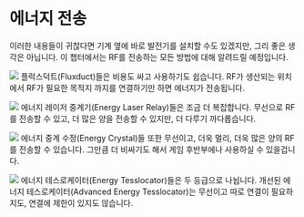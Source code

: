 # 에너지 전송

이러한 내용들이 귀찮다면 기계 옆에 바로 발전기를 설치할 수도 있겠지만, 그리 좋은 생각은 아닙니다. 이 챕터에서는 RF를 전송하는 모든 방법에 대해 알려드릴 예정입니다.

![](/fluxducts/fluxduct.png)
플럭스덕트(Fluxduct)들은 비용도 싸고 사용하기도 쉽습니다. RF가 생산되는 위치에서 RF가 필요한 목적지 까지를 연결하기만 하면 에너지가 전송됩니다.

![](/aa_relays/relays.png)
에너지 레이저 중계기(Energy Laser Relay)들은 조금 더 복잡합니다. 무선으로 RF를 전송할 수 있고, 더 많은 양을 전송할 수 있지만, 더 다루기 까다롭습니다.

![](/de_crystals/wireless.png)
에너지 중계 수정(Energy Crystal)들 또한 무선이고, 더욱 멀리, 더욱 많은 양의 RF를 전송할 수 있습니다. 그만큼 더 비싸기도 해서 게임 후반부에나 사용하실 수 있을겁니다.

![](/tesslocators/advanced.png)
에너지 테스로케이터(Energy Tesslocator)들은 두 등급으로 나뉩니다. 개선된 에너지 테스로케이터(Advanced Energy Tesslocator)는 무선이고 따로 연결이 필요하지도, 연결에 제한이 있지도 않습니다.
